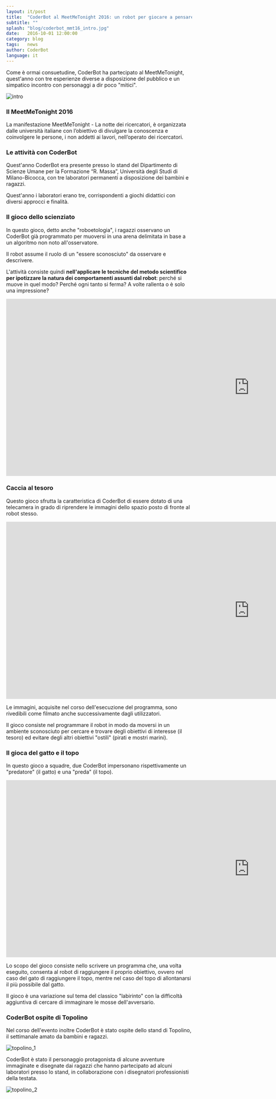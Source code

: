 ```yaml
---
layout: it/post
title:  "CoderBot al MeetMeTonight 2016: un robot per giocare a pensare"
subtitle: ""
splash: "blog/coderbot_mmt16_intro.jpg"
date:   2016-10-01 12:00:00
category: blog
tags:   news
author: CoderBot
language: it
---
```

Come è ormai consuetudine, CoderBot ha partecipato al MeetMeTonight, quest'anno con tre esperienze diverse a disposizione del pubblico e un simpatico incontro con personaggi a dir poco "mitici".

![intro]({{site.baseurl}}/img/blog/coderbot_mmt16_intro.jpg)

### Il MeetMeTonight 2016
La manifestazione MeetMeTonight - La notte dei ricercatori, è organizzata dalle università italiane con l’obiettivo di divulgare la conoscenza e coinvolgere le persone, i non addetti ai lavori, nell’operato dei ricercatori.

### Le attività con CoderBot
Quest'anno CoderBot era presente presso lo stand del Dipartimento di Scienze Umane per la Formazione “R. Massa”, Università degli Studi di Milano-Bicocca, con tre laboratori permanenti a disposizione dei bambini e ragazzi.

Quest'anno i laboratori erano tre, corrispondenti a giochi didattici con diversi approcci e finalità.

### Il gioco dello scienziato
In questo gioco, detto anche "roboetologia", i ragazzi osservano un CoderBot già programmato per muoversi in una arena delimitata in base a un algoritmo non noto all'osservatore.

Il robot assume il ruolo di un "essere sconosciuto" da osservare e descrivere.

L'attività consiste quindi **nell'applicare le tecniche del metodo scientifico per ipotizzare la natura dei comportamenti assunti dal robot**: perché si muove in quel modo? Perché ogni tanto si ferma? A volte rallenta o è solo una impressione?

<iframe width="1318" height="480" src="https://www.youtube.com/embed/cxE1B5NhufE" frameborder="0" allow="autoplay; encrypted-media" allowfullscreen></iframe>

### Caccia al tesoro
Questo gioco sfrutta la caratteristica di CoderBot di essere dotato di una telecamera in grado di riprendere le immagini dello spazio posto di fronte al robot stesso.

<iframe width="1318" height="480" src="https://www.youtube.com/embed/8_wnaHMUuBw" frameborder="0" allow="autoplay; encrypted-media" allowfullscreen></iframe>

Le immagini, acquisite nel corso dell'esecuzione del programma, sono rivedibili come filmato anche successivamente dagli utilizzatori.

Il gioco consiste nel programmare il robot in modo da moversi in un ambiente sconosciuto per cercare e trovare degli obiettivi di interesse (il tesoro) ed evitare degli altri obiettivi "ostili" (pirati e mostri marini).

### Il gioca del gatto e il topo

In questo gioco a squadre, due CoderBot impersonano rispettivamente un "predatore" (il gatto) e una "preda" (il topo).

<iframe width="1318" height="480" src="https://www.youtube.com/embed/AH7c45HfQQk" frameborder="0" allow="autoplay; encrypted-media" allowfullscreen></iframe>

Lo scopo del gioco consiste nello scrivere un programma che, una volta eseguito, consenta al robot di raggiungere il proprio obiettivo, ovvero nel caso del gato di raggiungere il topo, mentre nel caso del topo di allontanarsi il più possibile dal gatto.

Il gioco è una variazione sul tema del classico "labirinto" con la difficoltà aggiuntiva di cercare di immaginare le mosse dell'avversario.

### CoderBot ospite di Topolino

Nel corso dell'evento inoltre CoderBot è stato ospite dello stand di Topolino, il settimanale amato da bambini e ragazzi.

![topolino_1]({{site.baseurl}}/img/blog/coderbot_mmt16_topolino_1.jpg)

CoderBot è stato il personaggio protagonista di alcune avventure immaginate e disegnate dai ragazzi che hanno partecipato ad alcuni laboratori presso lo stand, in collaborazione con i disegnatori professionisti della testata.

![topolino_2]({{site.baseurl}}/img/blog/coderbot_mmt16_topolino_2.jpg)
